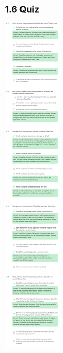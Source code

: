# 1.6 Quiz

![gh](https://raw.githubusercontent.com/SeanChenR/img_gif/main/myimage/1741837948000svtqzh.png)


